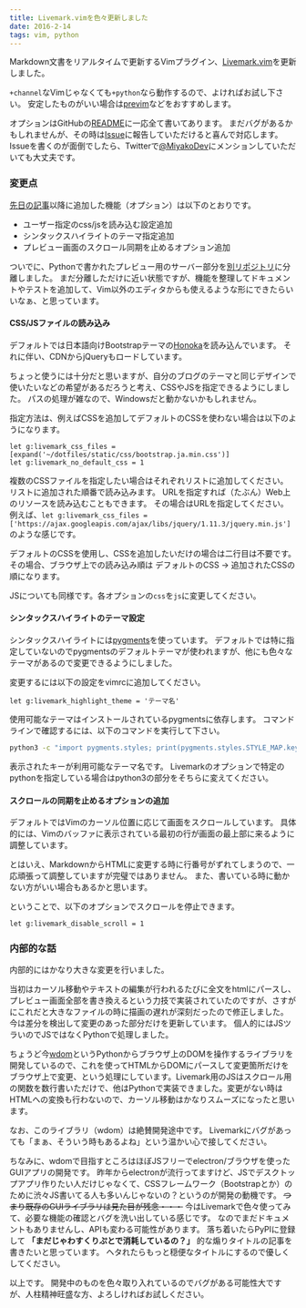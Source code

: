 ```yaml
---
title: Livemark.vimを色々更新しました
date: 2016-2-14
tags: vim, python
---
```



Markdown文書をリアルタイムで更新するVimプラグイン、[Livemark.vim](https://github.com/miyakogi/livemark.vim)を更新しました。

`+channel`なVimじゃなくても`+python`なら動作するので、よければお試し下さい。
安定したものがいい場合は[previm](https://github.com/kannokanno/previm)などをおすすめします。

オプションはGitHubの[README](https://github.com/miyakogi/livemark.vim)に一応全て書いてあります。
まだバグがあるかもしれませんが、その時は[Issue](https://github.com/miyakogi/livemark.vim/issues)に報告していただけると喜んで対応します。Issueを書くのが面倒でしたら、Twitterで[@MiyakoDev](https://twitter.com/MiyakoDev)にメンションしていただいても大丈夫です。

<!--more-->

### 変更点

[先日の記事](http://h-miyako.hatenablog.com/entry/2016/02/06/135203)以降に追加した機能（オプション）は以下のとおりです。

- ユーザー指定のcss/jsを読み込む設定追加
- シンタックスハイライトのテーマ指定追加
- プレビュー画面のスクロール同期を止めるオプション追加

ついでに、Pythonで書かれたプレビュー用のサーバー部分を[別リポジトリ](https://github.com/miyakogi/livemark)に分離しました。
まだ分離しただけに近い状態ですが、機能を整理してドキュメントやテストを追加して、Vim以外のエディタからも使えるような形にできたらいいなぁ、と思っています。

#### CSS/JSファイルの読み込み

デフォルトでは日本語向けBootstrapテーマの[Honoka](http://honokak.osaka/)を読み込んでいます。
それに伴い、CDNからjQueryもロードしています。

ちょっと使うには十分だと思いますが、自分のブログのテーマと同じデザインで使いたいなどの希望があるだろうと考え、CSSやJSを指定できるようにしました。
パスの処理が雑なので、Windowsだと動かないかもしれません。

指定方法は、例えばCSSを追加してデフォルトのCSSを使わない場合は以下のようになります。

```vim
let g:livemark_css_files = [expand('~/dotfiles/static/css/bootstrap.ja.min.css')]
let g:livemark_no_default_css = 1
```

複数のCSSファイルを指定したい場合はそれぞれリストに追加してください。
リストに追加された順番で読み込みます。
URLを指定すれば（たぶん）Web上のリソースを読み込むこともできます。
その場合はURLを指定してください。
例えば、`let g:livemark_css_files = ['https://ajax.googleapis.com/ajax/libs/jquery/1.11.3/jquery.min.js']`のような感じです。

デフォルトのCSSを使用し、CSSを追加したいだけの場合は二行目は不要です。
その場合、ブラウザ上での読み込み順は デフォルトのCSS -> 追加されたCSSの順になります。

JSについても同様です。各オプションの`css`を`js`に変更してください。

#### シンタックスハイライトのテーマ設定

シンタックスハイライトには[pygments](http://pygments.org/)を使っています。
デフォルトでは特に指定していないのでpygmentsのデフォルトテーマが使われますが、他にも色々なテーマがあるので変更できるようにしました。

変更するには以下の設定をvimrcに追加してください。

```vim
let g:livemark_highlight_theme = 'テーマ名'
```

使用可能なテーマはインストールされているpygmentsに依存します。
コマンドラインで確認するには、以下のコマンドを実行して下さい。

```sh
python3 -c "import pygments.styles; print(pygments.styles.STYLE_MAP.keys())"
```

表示されたキーが利用可能なテーマ名です。
Livemarkのオプションで特定のpythonを指定している場合はpython3の部分をそちらに変えてください。

#### スクロールの同期を止めるオプションの追加

デフォルトではVimのカーソル位置に応じて画面をスクロールしています。
具体的には、Vimのバッファに表示されている最初の行が画面の最上部に来るように調整しています。

とはいえ、MarkdownからHTMLに変更する時に行番号がずれてしまうので、一応頑張って調整していますが完璧ではありません。
また、書いている時に動かない方がいい場合もあるかと思います。

ということで、以下のオプションでスクロールを停止できます。

```vim
let g:livemark_disable_scroll = 1
```

### 内部的な話

内部的にはかなり大きな変更を行いました。

当初はカーソル移動やテキストの編集が行われるたびに全文をhtmlにパースし、プレビュー画面全部を書き換えるという力技で実装されていたのですが、さすがにこれだと大きなファイルの時に描画の遅れが深刻だったので修正しました。
今は差分を検出して変更のあった部分だけを更新しています。
個人的にはJSツラいのでJSではなくPythonで処理しました。

ちょうど今[wdom](https://github.com/miyakogi/wdom_py)というPythonからブラウザ上のDOMを操作するライブラリを開発しているので、これを使ってHTMLからDOMにパースして変更箇所だけをブラウザ上で変更、という処理にしています。Livemark用のJSはスクロール用の関数を数行書いただけで、他はPythonで実装できました。変更がない時はHTMLへの変換も行わないので、カーソル移動はかなりスムーズになったと思います。

なお、このライブラリ（wdom）は絶賛開発途中です。
Livemarkにバグがあっても「まぁ、そういう時もあるよね」という温かい心で接してください。

ちなみに、wdomで目指すところはほぼJSフリーでelectron/ブラウザを使ったGUIアプリの開発です。
昨年からelectronが流行ってますけど、JSでデスクトップアプリ作りたい人だけじゃなくて、CSSフレームワーク（Bootstrapとか）のために渋々JS書いてる人も多いんじゃないの？というのが開発の動機です。
<s>つまり既存のGUIライブラリは見た目が残念・・・</s>
今はLivemarkで色々使ってみて、必要な機能の確認とバグを洗い出している感じです。
なのでまだドキュメントもありませんし、APIも変わる可能性があります。
落ち着いたらPyPIに登録して **「まだじゃわすくりぷとで消耗しているの？」** 的な煽りタイトルの記事を書きたいと思っています。
ヘタれたらもっと穏便なタイトルにするので優しくしてください。

以上です。
開発中のものを色々取り入れているのでバグがある可能性大ですが、人柱精神旺盛な方、よろしければお試しください。

